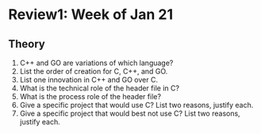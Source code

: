 # Review1: Week of Jan 21

## Theory
1. C++ and GO are variations of which language?
2. List the order of creation for C, C++, and GO.
3. List one innovation in C++ and GO over C.
4. What is the technical role of the header file in C?
5. What is the process role of the header file?
6. Give a specific project that would use C? List two reasons, justify each.
7. Give a specific project that would best not use C? List two reasons, justify each.